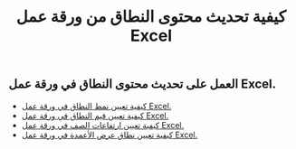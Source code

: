﻿---
title: كيفية تحديث محتوى النطاق من ورقة عمل Excel
second_title: Aspose.Cells Cloud Documen
linktitle: تحديث
type: docs
url: /ar/ranges/update/
keywords: How to update range content from an Excel worksheet
description: Aspose.Cells Cloud REST API يدعم تحديث محتوى النطاق من ورقة عمل Excel. يدعم SDK أنواع لغات التطوير. وهي تشمل Android وC# وGo وJava وNodeJS وPerl وPHP وPython وRuby وswift.
weight: 20
---
## العمل على تحديث محتوى النطاق في ورقة عمل Excel.


- [كيفية تعيين نمط النطاق في ورقة عمل Excel.](/cells/ar/ranges/update/style/) 
- [كيفية تعيين قيم النطاق في ورقة عمل Excel.](/cells/ar/ranges/update/values/) 
- [كيفية تعيين ارتفاعات الصف في ورقة عمل Excel.](/cells/ar/ranges/update/row-height/) 
- [كيفية تعيين نطاق عرض الأعمدة في ورقة عمل Excel.](/cells/ar/ranges/update/column-width/) 
